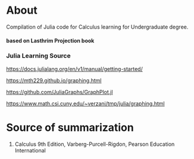 # About
Compilation of Julia code for Calculus learning for Undergraduate degree.

#### based on Lasthrim Projection book 

### Julia Learning Source

https://docs.julialang.org/en/v1/manual/getting-started/

https://mth229.github.io/graphing.html

https://github.com/JuliaGraphs/GraphPlot.jl

https://www.math.csi.cuny.edu/~verzani/tmp/julia/graphing.html

# Source of summarization
1. Calculus 9th Edition, Varberg-Purcell-Rigdon, Pearson Education International
